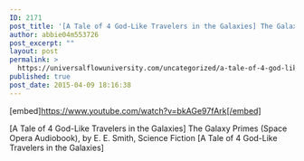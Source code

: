 ```yaml
---
ID: 2171
post_title: '[A Tale of 4 God-Like Travelers in the Galaxies] The Galaxy Primes (Space Opera Audiobook),'
author: abbie04m553726
post_excerpt: ""
layout: post
permalink: >
  https://universalflowuniversity.com/uncategorized/a-tale-of-4-god-like-travelers-in-the-galaxies-the-galaxy-primes-space-opera-audiobook/
published: true
post_date: 2015-04-09 18:16:38
---
```

[embed]https://www.youtube.com/watch?v=bkAGe97fArk[/embed]<br>
<p>[A Tale of 4 God-Like Travelers in the Galaxies] The Galaxy Primes (Space Opera Audiobook), by E. E. Smith, Science Fiction
[A Tale of 4 God-Like Travelers in the Galaxies]</p>
